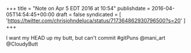 +++
title = "Note on Apr 5 EDT 2016 at 10:54"
publishdate = 2016-04-05T14:54:45+00:00
draft = false
syndicated = [ 'https://twitter.com/chrisjohndeluca/status/717364862930796500?s=20' ]
+++

I want my HEAD up my butt, but can't commit #gitPuns @mani_art @CloudyButt
